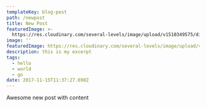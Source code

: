 ```yaml
---
templateKey: blog-post
path: /newpost
title: New Post
featuredImage: >-
  https://res.cloudinary.com/several-levels/image/upload/v1510349575/divinity-original-sin_xaih06.jpg
image: ''
featuredImage: https://res.cloudinary.com/several-levels/image/upload/v1510349575/divinity-original-sin_xaih06.jpg
description: this is my excerpt
tags:
  - hello
  - world
  - go
date: 2017-11-15T11:37:27.698Z
---
```

Awesome new post with content